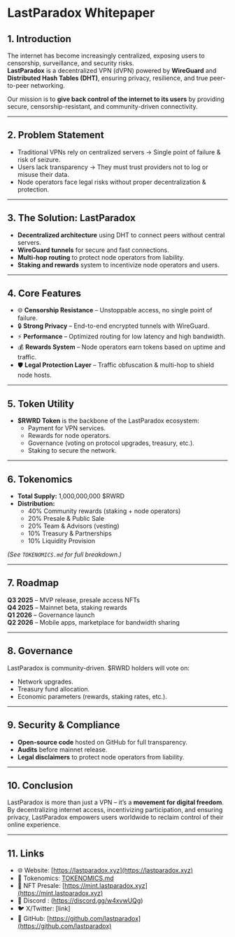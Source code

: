 # LastParadox Whitepaper

## 1. Introduction
The internet has become increasingly centralized, exposing users to censorship, surveillance, and security risks.  
**LastParadox** is a decentralized VPN (dVPN) powered by **WireGuard** and **Distributed Hash Tables (DHT)**, ensuring privacy, resilience, and true peer-to-peer networking.  

Our mission is to **give back control of the internet to its users** by providing secure, censorship-resistant, and community-driven connectivity.

---

## 2. Problem Statement
- Traditional VPNs rely on centralized servers → Single point of failure & risk of seizure.  
- Users lack transparency → They must trust providers not to log or misuse their data.  
- Node operators face legal risks without proper decentralization & protection.  

---

## 3. The Solution: LastParadox
- **Decentralized architecture** using DHT to connect peers without central servers.  
- **WireGuard tunnels** for secure and fast connections.  
- **Multi-hop routing** to protect node operators from liability.  
- **Staking and rewards** system to incentivize node operators and users.  

---

## 4. Core Features
- 🌐 **Censorship Resistance** – Unstoppable access, no single point of failure.  
- 🔒 **Strong Privacy** – End-to-end encrypted tunnels with WireGuard.  
- ⚡ **Performance** – Optimized routing for low latency and high bandwidth.  
- 💰 **Rewards System** – Node operators earn tokens based on uptime and traffic.  
- 🛡️ **Legal Protection Layer** – Traffic obfuscation & multi-hop to shield node hosts.  

---

## 5. Token Utility
- **$RWRD Token** is the backbone of the LastParadox ecosystem:
  - Payment for VPN services.
  - Rewards for node operators.
  - Governance (voting on protocol upgrades, treasury, etc.).
  - Staking to secure the network.

---

## 6. Tokenomics
- **Total Supply:** 1,000,000,000 $RWRD  
- **Distribution:**
  - 40% Community rewards (staking + node operators)  
  - 20% Presale & Public Sale  
  - 20% Team & Advisors (vesting)  
  - 10% Treasury & Partnerships  
  - 10% Liquidity Provision  

*(See `TOKENOMICS.md` for full breakdown.)*

---

## 7. Roadmap
**Q3 2025** – MVP release, presale access NFTs  
**Q4 2025** – Mainnet beta, staking rewards  
**Q1 2026** – Governance launch  
**Q2 2026** – Mobile apps, marketplace for bandwidth sharing  

---

## 8. Governance
LastParadox is community-driven. $RWRD holders will vote on:
- Network upgrades.  
- Treasury fund allocation.  
- Economic parameters (rewards, staking rates, etc.).  

---

## 9. Security & Compliance
- **Open-source code** hosted on GitHub for full transparency.  
- **Audits** before mainnet release.  
- **Legal disclaimers** to protect node operators from liability.  

---

## 10. Conclusion
LastParadox is more than just a VPN – it’s a **movement for digital freedom**.  
By decentralizing internet access, incentivizing participation, and ensuring privacy, LastParadox empowers users worldwide to reclaim control of their online experience.

---

## 11. Links
- 🌐 Website: [https://lastparadox.xyz](https://lastparadox.xyz)  
- 📄 Tokenomics: [TOKENOMICS.md](./TOKENOMICS.md)  
- 🎨 NFT Presale: [https://mint.lastparadox.xyz](https://mint.lastparadox.xyz)  
- 💬 Discord : (https://discord.gg/w4xvwUQg)  
- 🐦 X/Twitter: [link]  
- 📂 GitHub: [https://github.com/lastparadox](https://github.com/lastparadox)  
